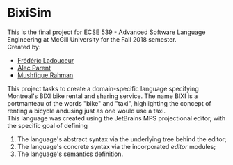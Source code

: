 # BixiSim
This is the final project for ECSE 539 - Advanced Software Language Engineering at McGill University for the Fall 2018 semester.  
Created by:  
* [Frédéric Ladouceur](https://github.com/ladouceuf)
* [Alec Parent](https://github.com/slvr)
* [Mushfique Rahman](https://github.com/Mushfique12)  

This project tasks to create a domain-specific language specifying Montreal's BIXI bike rental and sharing service. The name BIXI is a portmanteau of the words "bike" and "taxi", highlighting the concept of renting a bicycle andusing just as one would use a taxi.  
This language was created using the JetBrains MPS projectional editor, with the specific goal of defining 
1. The language's abstract syntax via the underlying tree behind the editor;
2. The language's concrete syntax via the incorporated _editor_ modules;
3. The language's semantics definition.
